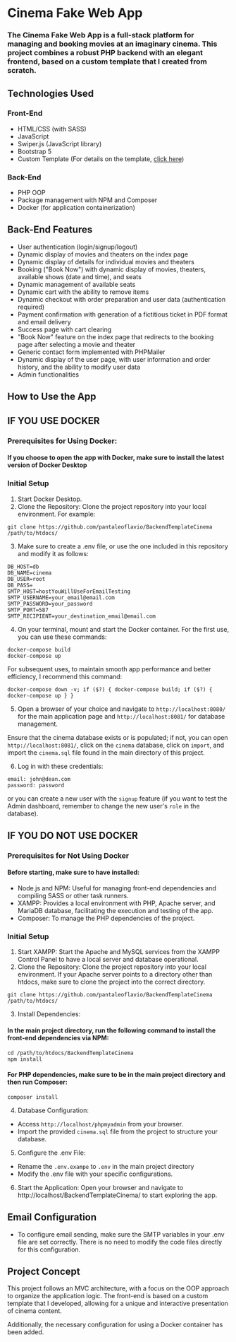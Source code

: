 # Cinema Fake Web App

### The Cinema Fake Web App is a full-stack platform for managing and booking movies at an imaginary cinema. This project combines a robust PHP backend with an elegant frontend, based on a custom template that I created from scratch.

## Technologies Used

### Front-End

* HTML/CSS (with SASS)
* JavaScript
* Swiper.js (JavaScript library)
* Bootstrap 5
* Custom Template (For details on the template, [click here](https://github.com/pantaleoflavio/cinemaAppFS))

### Back-End

* PHP OOP
* Package management with NPM and Composer
* Docker (for application containerization)

## Back-End Features

* User authentication (login/signup/logout)
* Dynamic display of movies and theaters on the index page
* Dynamic display of details for individual movies and theaters
* Booking ("Book Now") with dynamic display of movies, theaters, available shows (date and time), and seats
* Dynamic management of available seats
* Dynamic cart with the ability to remove items
* Dynamic checkout with order preparation and user data (authentication required)
* Payment confirmation with generation of a fictitious ticket in PDF format and email delivery
* Success page with cart clearing
* "Book Now" feature on the index page that redirects to the booking page after selecting a movie and theater
* Generic contact form implemented with PHPMailer
* Dynamic display of the user page, with user information and order history, and the ability to modify user data
* Admin functionalities

## How to Use the App

## IF YOU USE DOCKER

### Prerequisites for Using Docker:

#### If you choose to open the app with Docker, make sure to install the latest version of Docker Desktop

### Initial Setup

1. Start Docker Desktop.
2. Clone the Repository: Clone the project repository into your local environment. For example:

```Copy code
git clone https://github.com/pantaleoflavio/BackendTemplateCinema /path/to/htdocs/
```

3. Make sure to create a .env file, or use the one included in this repository and modify it as follows:

```Copy code
DB_HOST=db
DB_NAME=cinema
DB_USER=root
DB_PASS=
SMTP_HOST=hostYouWillUseForEmailTesting
SMTP_USERNAME=your_email@email.com
SMTP_PASSWORD=your_password
SMTP_PORT=587
SMTP_RECIPIENT=your_destination_email@email.com

```

4. On your terminal, mount and start the Docker container. For the first use, you can use these commands:

```Copy code
docker-compose build
docker-compose up
```

For subsequent uses, to maintain smooth app performance and better efficiency, I recommend this command:

```Copy code
docker-compose down -v; if ($?) { docker-compose build; if ($?) { docker-compose up } }
```

5. Open a browser of your choice and navigate to `http://localhost:8080/` for the main application page and `http://localhost:8081/` for database management.

Ensure that the cinema database exists or is populated; if not, you can open `http://localhost:8081/`, click on the `cinema` database, click on `import`, and import the `cinema.sql` file found in the main directory of this project.

6. Log in with these credentials:

```Copy code
email: john@dean.com
password: password
```

or you can create a new user with the `signup` feature (if you want to test the Admin dashboard, remember to change the new user's `role` in the database).

## IF YOU DO NOT USE DOCKER

### Prerequisites for Not Using Docker

#### Before starting, make sure to have installed:

* Node.js and NPM: Useful for managing front-end dependencies and compiling SASS or other task runners.
* XAMPP: Provides a local environment with PHP, Apache server, and MariaDB database, facilitating the execution and testing of the app.
* Composer: To manage the PHP dependencies of the project.

### Initial Setup

1. Start XAMPP: Start the Apache and MySQL services from the XAMPP Control Panel to have a local server and database operational.
2. Clone the Repository: Clone the project repository into your local environment. If your Apache server points to a directory other than htdocs, make sure to clone the project into the correct directory.

```Copy code
git clone https://github.com/pantaleoflavio/BackendTemplateCinema /path/to/htdocs/
```

3. Install Dependencies:

#### In the main project directory, run the following command to install the front-end dependencies via NPM:

```Copy code
cd /path/to/htdocs/BackendTemplateCinema
npm install
```

#### For PHP dependencies, make sure to be in the main project directory and then run Composer:

```Copy code
composer install
```

4. Database Configuration:

* Access `http://localhost/phpmyadmin` from your browser.
* Import the provided `cinema.sql` file from the project to structure your database.

5. Configure the .env File:

* Rename the `.env.exampe` to `.env` in the main project directory
* Modify the .env file with your specific configurations.

6. Start the Application: Open your browser and navigate to http://localhost/BackendTemplateCinema/ to start exploring the app.

## Email Configuration

* To configure email sending, make sure the SMTP variables in your .env file are set correctly. There is no need to modify the code files directly for this configuration.

## Project Concept

This project follows an MVC architecture, with a focus on the OOP approach to organize the application logic. The front-end is based on a custom template that I developed, allowing for a unique and interactive presentation of cinema content.

Additionally, the necessary configuration for using a Docker container has been added.